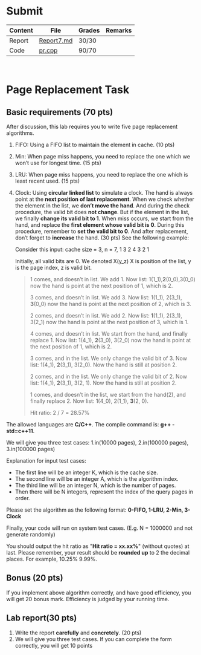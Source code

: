 # Submit


| Content    | File | Grades | Remarks |
| ---------- | ------ | ------ | ------ |
| Report | [Report7.md](./Report7.md) | 30/30  |   |
| Code | [pr.cpp](./pr.cpp) | 90/70 |   |

<br>

# Page Replacement Task

## Basic requirements (70 pts)
After discussion, this lab requires you to write five page replacement algorithms.

1. FIFO: Using a FIFO list to maintain the element in cache. (10 pts)

2. Min: When page miss happens, you need to replace the one which we won’t use for  longest time. (15 pts)

3. LRU: When page miss happens, you need to replace the one which is least recent  used. (15 pts)

4. Clock: Using **circular linked list** to simulate a clock. The hand is always point at the  **next position of last replacement**. When we check whether the element in the list,  we **don’t move the hand**. And during the check procedure, the valid bit does **not change**. But if the element in the list, we finally **change its valid bit to 1**. When miss  occurs, we start from the hand, and replace the **first element whose valid bit is 0**.  During this procedure, remember to **set the valid bit to 0**. And after replacement,  don’t forget to **increase** the hand. (30 pts) See the following example:

     Consider this input: cache size = 3, n = 7, 1 3 2 4 3 2 1

     Initially, all valid bits are 0. We denoted X(y_z) X is position of the list, y is the  page index, z is valid bit.
     
     >   1 comes, and doesn’t in list. We add 1. Now list: 1(1_1),**2**(0_0),3(0_0) now  the hand is point at the next position of 1, which is 2. 
     >
     >   3 comes, and doesn’t in list. We add 3. Now list: 1(1_1), 2(3_1), **3**(0_0)  now the hand is point at the next position of 2, which is 3. 
     >
     >   2 comes, and doesn’t in list. We add 2. Now list: **1**(1_1), 2(3_1), 3(2_1)  now the hand is point at the next position of 3, which is 1. 
     >
     >   4 comes, and doesn’t in list. We start from the hand, and finally replace 1.  Now list: 1(4_1), **2**(3_0), 3(2_0) now the hand is point at the next position  of 1, which is 2. 
     >
     >   3 comes, and in the list. We only change the valid bit of 3. Now list: 1(4_1),  **2**(3_1), 3(2_0). Now the hand is still at position 2.
     >
     >   2 comes, and in the list. We only change the valid bit of 2. Now list: 1(4_1),  **2**(3_1), 3(2, 1). Now the hand is still at position 2.
     >
     >   1 comes, and doesn’t in the list, we start from the hand(2), and finally  replace 2. Now list: 1(4_0), 2(1_1), **3**(2, 0).
     >
     >   
     >
     >   Hit ratio: 2 / 7 = 28.57%



The allowed languages are **C/C++**. The compile command is: **g++ -std=c++11**.

We will give you three test cases: 1.in(10000 pages), 2.in(100000 pages), 3.in(100000 pages)



Explanation for input test cases:

+   The first line will be an integer K, which is the cache size. 
+   The second line will be an integer A, which is the algorithm index. 
+   The third line will be an integer N, which is the number of pages. 
+   Then there will be N integers, represent the index of the query pages in order.



Please set the algorithm as the following format:   **0-FIFO, 1-LRU, 2-Min, 3-Clock**

Finally, your code will run on system test cases. (E.g. N = 1000000 and not generate randomly) 



You should output the hit ratio as "**Hit ratio = xx.xx%**" (without quotes) at last. Please remember,  your result should be **rounded up** to 2 the decimal places. For example, 10.25% 9.99%.





## Bonus (20 pts)

If you implement above algorithm correctly, and have good efficiency, you will get 20 bonus  mark. Efficiency is judged by your running time.



## Lab report(30 pts)

1.  Write the report **carefully** and **concretely**. (20 pts)
2.  We will give you three test cases. If you can complete the form correctly, you will get 10 points
